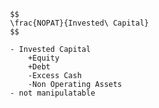 
                    $$
                    \frac{NOPAT}{Invested\ Capital}
                    $$
                    
                    - Invested Capital
                        +Equity
                        +Debt
                        -Excess Cash
                        -Non Operating Assets
                    - not manipulatable